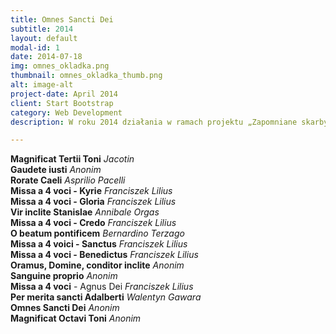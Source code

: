 ```yaml
---
title: Omnes Sancti Dei
subtitle: 2014
layout: default
modal-id: 1
date: 2014-07-18
img: omnes_okladka.png
thumbnail: omnes_okladka_thumb.png
alt: image-alt
project-date: April 2014
client: Start Bootstrap
category: Web Development
description: W roku 2014 działania w ramach projektu „Zapomniane skarby kapeli rorantystów” przyjęły bardzo podobny obrót – w pierwszej połowie roku członkowie Zespołu Męskiego Gregorianum sporządzali transkrypcje niewydanych dotąd utworów ze zbiorów roranckich i przygotowywali materiał muzyczny. Zwieńczeniem tych działań było sześć sesji nagraniowych w czasie których zarejestrowany został materiał do drugiej płyty. W październiku ukazała się płyta Omnes Sancti Dei, na której znalazły się utwory związane z kultem Świętych kościoła katolickiego. Są wśród nich utwory anonimowe, ale nie tylko – na płycie pojawił się motet Walentego Gawary, a także dzieła kompozytorów pochodzenia włoskiego – wspomnianych już Asprilia Pacellego, Franciszka Liliusa oraz Annibale Orgasa i Bernardina Terzago – członków kapeli rorantystów. Wydaniu płyty towarzyszyły także koncery w Zawadzkiem, Radomiu, Lublinie i Warszawie.

---
```

**Magnificat Tertii Toni**	_Jacotin_  
**Gaudete iusti**	_Anonim_  
**Rorate Caeli**	_Asprilio Pacelli_  
**Missa a 4 voci - Kyrie**	_Franciszek Lilius_  
**Missa a 4 voci - Gloria**	_Franciszek Lilius_  
**Vir inclite Stanislae**	_Annibale Orgas_  
**Missa a 4 voci - Credo**	_Franciszek Lilius_  
**O beatum pontificem**	_Bernardino Terzago_  
**Missa a 4 voici - Sanctus**	_Franciszek Lilius_  
**Missa a 4 voci - Benedictus**	_Franciszek Lilius_  
**Oramus, Domine, conditor inclite**	_Anonim_  
**Sanguine proprio**	_Anonim_  
**Missa a 4 voci** - Agnus Dei	_Franciszek Lilius_  
**Per merita sancti Adalberti**	_Walentyn Gawara_  
**Omnes Sancti Dei**	_Anonim_  
**Magnificat Octavi Toni**	_Anonim_  